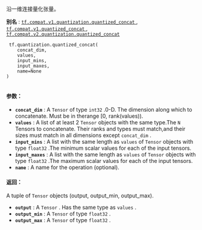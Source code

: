 沿一维连接量化张量。

**别名** : [ `tf.compat.v1.quantization.quantized_concat` ](/api_docs/python/tf/quantization/quantized_concat), [ `tf.compat.v1.quantized_concat` ](/api_docs/python/tf/quantization/quantized_concat), [ `tf.compat.v2.quantization.quantized_concat` ](/api_docs/python/tf/quantization/quantized_concat)

```
 tf.quantization.quantized_concat(
    concat_dim,
    values,
    input_mins,
    input_maxes,
    name=None
)
 
```

#### 参数：
- **`concat_dim`** : A  `Tensor`  of type  `int32` .0-D.  The dimension along which to concatenate.  Must be in therange [0, rank(values)).
- **`values`** : A list of at least 2  `Tensor`  objects with the same type.The  `N`  Tensors to concatenate. Their ranks and types must match,and their sizes must match in all dimensions except  `concat_dim` .
- **`input_mins`** : A list with the same length as  `values`  of  `Tensor`  objects with type  `float32` .The minimum scalar values for each of the input tensors.
- **`input_maxes`** : A list with the same length as  `values`  of  `Tensor`  objects with type  `float32` .The maximum scalar values for each of the input tensors.
- **`name`** : A name for the operation (optional).


#### 返回：
A tuple of  `Tensor`  objects (output, output_min, output_max).

- **`output`** : A  `Tensor` . Has the same type as  `values` .
- **`output_min`** : A  `Tensor`  of type  `float32` .
- **`output_max`** : A  `Tensor`  of type  `float32` .
